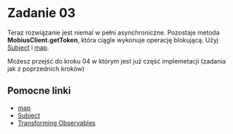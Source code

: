 Zadanie 03
=========
Teraz rozwiązanie jest niemal w pełni asynchroniczne. 
Pozostaje metoda __MobiusClient.getToken__, która ciągle wykonuje operację blokującą.
Użyj [Subject] i [map].

Możesz przejść do kroku 04 w którym jest już część implemetacji (zadania jak z poprzednich kroków)

Pomocne linki
------------
* [map]
* [Subject]
* [Transforming Observables]

[map]:https://github.com/ReactiveX/RxJava/wiki/Transforming-Observables#map
[Transforming Observables]:https://github.com/ReactiveX/RxJava/wiki/Transforming-Observables
[Subject]:https://github.com/ReactiveX/RxJava/wiki/Subject 
